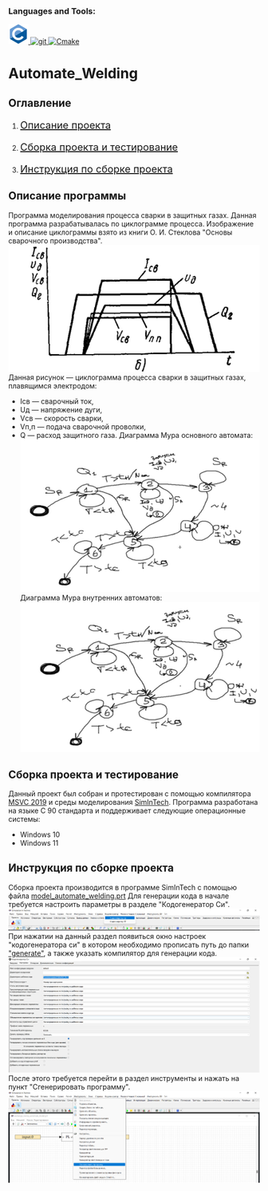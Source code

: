 <h3 align="left">Languages and Tools:</h3>
<p align="left"> 
<a href="https://www.w3schools.com/cpp/" target="_blank" rel="noreferrer"><img src="https://raw.githubusercontent.com/devicons/devicon/master/icons/c/c-original.svg" alt="c" width="40" height="40"/> </a> 
<a href="https://git-scm.com/" target="_blank" rel="noreferrer"> <img src="https://www.vectorlogo.zone/logos/git-scm/git-scm-icon.svg" alt="git" width="40" height="40"/> </a>
<a href="https://cmake.org/" rel="noreferrer"><img src="https://www.vectorlogo.zone/logos/cmake/cmake-icon.svg" alt="Cmake" width="40" height="40"/></a>
</p>

# Automate_Welding

## Оглавление
1. [<p style='font-size: 20px'>Описание проекта</p>](#description_project)
2. [<p style='font-size: 20px'>Сборка проекта и тестирование</p>](#build_and_testing_project)
3. [<p style='font-size: 20px'>Инструкция по сборке проекта</p>](#manual_build_project)
## Описание программы<a name="description_project"></a>

Программа моделирования процесса сварки в защитных газах. Данная программа разрабатывалась по циклограмме процесса. Изображение и описание
циклограммы взято из книги О. И. Стеклова "Основы сварочного производства". ![cyclogram](https://github.com/Sergey030520/Automate_Welding/blob/master/Automate_Welding_Program/diagram/cyclogram.png) <br>
Данная рисунок — циклограмма процесса сварки в защитных газах, плавящимся электродом:
+ Iсв — сварочный ток,
+ Uд — напряжение дуги,
+ Vсв — скорость сварки,
+ Vп,п — подача сварочной проволки,
+ Q — расход защитного газа.
Диаграмма Мура основного автомата: ![diagram main automate](https://github.com/Sergey030520/Automate_Welding/blob/master/Automate_Welding_Program/diagram/main_diagram.png)<br>
Диаграмма Мура внутренних автоматов: ![diagram automates](https://github.com/Sergey030520/Automate_Welding/blob/master/Automate_Welding_Program/diagram/automate_diagram.png) <br>



## Сборка проекта и тестирование <a name="build_and_testing_project"></a>
Данный проект был собран и протестирован с помощью компилятора [MSVC 2019](https://learn.microsoft.com/en-us/visualstudio/releases/2019/release-notes) 
и среды моделирования [SimInTech](https://simintech.ru/).
Программа разработана на языке C 90 стандарта и
поддерживает следующие операционные системы:
+ Windows 10
+ Windows 11

## Инструкция по сборке проекта <a name="manual_build_project"></a>

Сборка проекта производится в программе SimInTech с помощью файла [model_automate_welding.prt](https://github.com/Sergey030520/Automate_Welding/blob/master/model_automate_welding.prt)
Для генерации кода в начале требуется настроить параметры в разделе "Кодогенератор Си". ![win settings project](https://github.com/Sergey030520/Automate_Welding/blob/master/ImageProject/win_settings_project.png) <br>
При нажатии на данный раздел появиться окно настроек "кодогенератора си" в котором необходимо прописать путь до папки ["generate"](https://github.com/Sergey030520/Automate_Welding/tree/master/Automate_Welding_Program/generated), 
а также указать компилятор для генерации кода. ![win settings code generate c](https://github.com/Sergey030520/Automate_Welding/blob/master/ImageProject/win_settings_code_generator_c.png) <br>
После этого требуется перейти в раздел инструменты и нажать на пункт "Сгенерировать программу". ![tools generate code](https://github.com/Sergey030520/Automate_Welding/blob/master/ImageProject/tools_generate_code.png) <br>




